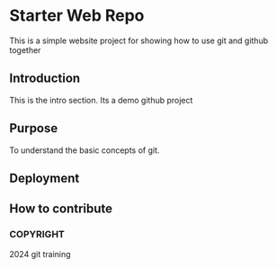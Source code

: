 # Starter Web Repo

This is a simple website project for showing how to use git and github together

## Introduction

This is the intro section. Its a demo github project

## Purpose

To understand the basic concepts of git.

## Deployment

## How to contribute

### COPYRIGHT

2024 git training

